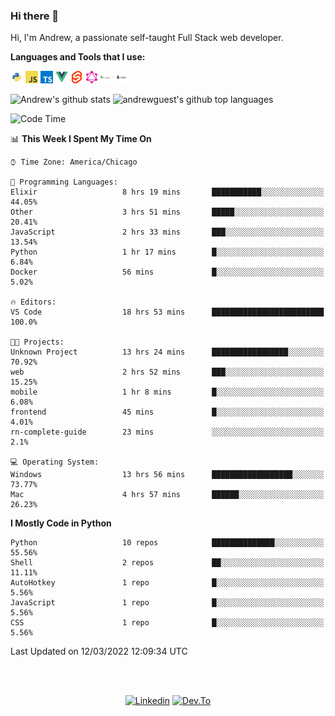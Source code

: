 ### Hi there 👋

Hi, I'm Andrew, a passionate self-taught Full Stack web developer.

**Languages and Tools that I use:**  

<code><img height="20" src="https://raw.githubusercontent.com/github/explore/80688e429a7d4ef2fca1e82350fe8e3517d3494d/topics/python/python.png"></code>
<code><img height="20" src="https://raw.githubusercontent.com/github/explore/80688e429a7d4ef2fca1e82350fe8e3517d3494d/topics/javascript/javascript.png"></code>
<code><img height="20" src="https://raw.githubusercontent.com/github/explore/80688e429a7d4ef2fca1e82350fe8e3517d3494d/topics/typescript/typescript.png"></code>
<code><img height="20" src="https://raw.githubusercontent.com/github/explore/80688e429a7d4ef2fca1e82350fe8e3517d3494d/topics/vue/vue.png"></code>
<code><img height="20" src="https://raw.githubusercontent.com/github/explore/42198dc9113595ddd22cc12771bb719c8cf08b67/topics/svelte/svelte.png"></code>
<code><img height="20" src="https://raw.githubusercontent.com/github/explore/5c058a388828bb5fde0bcafd4bc867b5bb3f26f3/topics/graphql/graphql.png"></code>
<code><img height="20" src="https://raw.githubusercontent.com/github/explore/80688e429a7d4ef2fca1e82350fe8e3517d3494d/topics/mongodb/mongodb.png"></code>
<code><img height="20" src="https://raw.githubusercontent.com/github/explore/d106aa3f6fa091ab80ab5c8cf0d931baff3caaea/topics/elixir/elixir.png"></code>

![Andrew's github stats](https://github-readme-stats.vercel.app/api?username=andrewguest&show_icons=true&theme=vue-dark&count_private=true)
<img height="180em" src="https://github-readme-stats.vercel.app/api/top-langs/?username=andrewguest&theme=vue-dark&layout=compact" alt="andrewguest's github top languages" />

<!--START_SECTION:waka-->
![Code Time](http://img.shields.io/badge/Code%20Time-1%2C005%20hrs%2050%20mins-blue)

📊 **This Week I Spent My Time On** 

```text
⌚︎ Time Zone: America/Chicago

💬 Programming Languages: 
Elixir                   8 hrs 19 mins       ███████████░░░░░░░░░░░░░░   44.05% 
Other                    3 hrs 51 mins       █████░░░░░░░░░░░░░░░░░░░░   20.41% 
JavaScript               2 hrs 33 mins       ███░░░░░░░░░░░░░░░░░░░░░░   13.54% 
Python                   1 hr 17 mins        █░░░░░░░░░░░░░░░░░░░░░░░░   6.84% 
Docker                   56 mins             █░░░░░░░░░░░░░░░░░░░░░░░░   5.02%

🔥 Editors: 
VS Code                  18 hrs 53 mins      █████████████████████████   100.0%

🐱‍💻 Projects: 
Unknown Project          13 hrs 24 mins      █████████████████░░░░░░░░   70.92% 
web                      2 hrs 52 mins       ███░░░░░░░░░░░░░░░░░░░░░░   15.25% 
mobile                   1 hr 8 mins         █░░░░░░░░░░░░░░░░░░░░░░░░   6.08% 
frontend                 45 mins             █░░░░░░░░░░░░░░░░░░░░░░░░   4.01% 
rn-complete-guide        23 mins             ░░░░░░░░░░░░░░░░░░░░░░░░░   2.1%

💻 Operating System: 
Windows                  13 hrs 56 mins      ██████████████████░░░░░░░   73.77% 
Mac                      4 hrs 57 mins       ██████░░░░░░░░░░░░░░░░░░░   26.23%

```

**I Mostly Code in Python** 

```text
Python                   10 repos            ██████████████░░░░░░░░░░░   55.56% 
Shell                    2 repos             ██░░░░░░░░░░░░░░░░░░░░░░░   11.11% 
AutoHotkey               1 repo              █░░░░░░░░░░░░░░░░░░░░░░░░   5.56% 
JavaScript               1 repo              █░░░░░░░░░░░░░░░░░░░░░░░░   5.56% 
CSS                      1 repo              █░░░░░░░░░░░░░░░░░░░░░░░░   5.56%

```



 Last Updated on 12/03/2022 12:09:34 UTC
<!--END_SECTION:waka-->

<br><br>
<p align="center">
   <a href="https://www.linkedin.com/in/andrew-guest-a891759a" target="_blank"><img src="https://img.shields.io/badge/LinkedIn-0077B5?style=for-the-badge&logo=linkedin&logoColor=white" alt="Linkedin"></a>
  <a href="https://dev.to/aguest" target="_blank"><img src="https://img.shields.io/badge/Dev.to-0A0A0A?style=for-the-badge&logo=dev%2Eto&logoColor=white" alt="Dev.To"></a>
</p>
